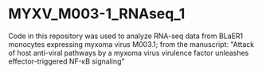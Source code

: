 # MYXV_M003-1_RNAseq_1
Code in this repository was used to analyze RNA-seq data from BLaER1 monocytes expressing myxoma virus M003.1; from the manuscript: "Attack of host anti-viral pathways by a myxoma virus virulence factor unleashes effector-triggered NF-κB signaling"

